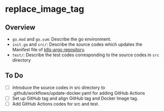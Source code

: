 # replace_image_tag
## Overview
- `go.mod` and `go.sum`: Describe the go environment.
- `init.go` and `src/`: Describe the source codes which updates the Manifest file of [k8s-argo repository](https://github.com/nayuta-ai/k8s-argo).
- `test/`: Describe the test codes corresponding to the source codes in `src` directory
## To Do
- [ ] Introduce the source codes in src directory to .github/workflows/update-docker.yaml for adding GitHub Actions
- [ ] Set up GitHub tag and align GitHub tag and Docker Image tag.
- [ ] Add GitHub Actions codes for src and test.
